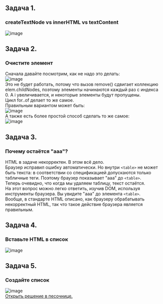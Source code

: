 ## Задача 1.   
### createTextNode vs innerHTML vs textContent  
![image](https://user-images.githubusercontent.com/113675674/216988954-921d5e35-ad5c-4103-96d7-4babe586195c.png)  

## Задача 2.   
### Очистите элемент  
Сначала давайте посмотрим, как не надо это делать:  
![image](https://user-images.githubusercontent.com/113675674/216989445-0c9c6e06-eecb-4493-a507-7dfd66872110.png)  
Это не будет работать, потому что вызов remove() сдвигает коллекцию elem.childNodes, поэтому элементы начинаются каждый раз с индекса 0. А i увеличивается, и некоторые элементы будут пропущены.  
Цикл for..of делает то же самое.  
Правильным вариантом может быть:  
![image](https://user-images.githubusercontent.com/113675674/216989597-9aceb89d-ba6c-4c87-ac1d-469ee060f5b0.png)  
А также есть более простой способ сделать то же самое:  
![image](https://user-images.githubusercontent.com/113675674/216989667-24f9aaf3-2890-4360-a534-fb45c258f2f4.png)  

## Задача 3.   
### Почему остаётся "aaa"?  
HTML в задаче некорректен. В этом всё дело.  
Браузер исправил ошибку автоматически. Но внутри `<table>` не может быть текста: в соответствии со спецификацией допускаются только табличные теги. Поэтому браузер показывает "aaa" до `<table>`.  
Теперь очевидно, что когда мы удаляем таблицу, текст остаётся.  
На этот вопрос можно легко ответить, изучив DOM, используя инструменты браузера. Вы увидите "aaa" до элемента `<table>`.  
Вообще, в стандарте HTML описано, как браузеру обрабатывать некорректный HTML, так что такое действие браузера является правильным.  

## Задача 4.   
### Вставьте HTML в список  
![image](https://user-images.githubusercontent.com/113675674/217161997-d072277e-7c47-44e8-8a1e-55ac446c72f5.png)  

  
## Задача 5.   
### Создайте список 
![image](https://user-images.githubusercontent.com/113675674/216997357-f67fe81b-6663-48e4-9c9d-ad30f6564fdd.png)  
[Открыть решение в песочнице.](https://plnkr.co/edit/I3Slu1EGgSEuUZwp?p=preview&preview)  


